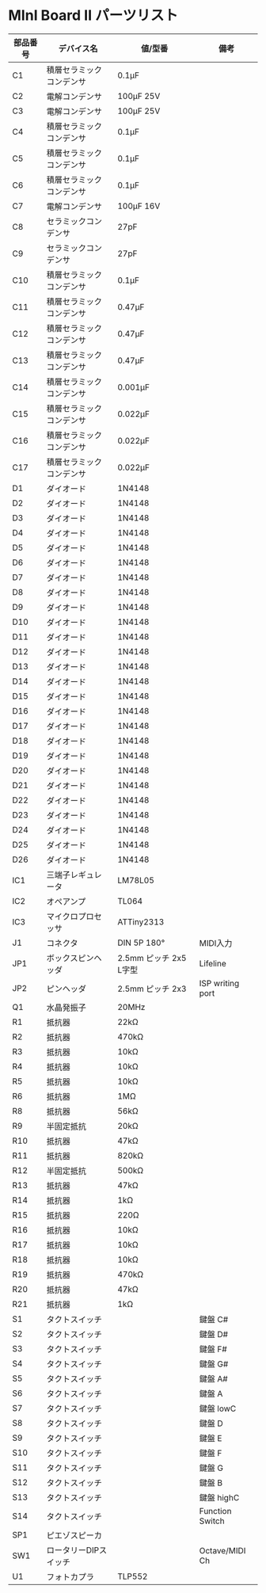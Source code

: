 # MInI Board II パーツリスト

| 部品番号 | デバイス名        | 値/型番              | 備考               |
| ---- | ------------ | ----------------- | ---------------- |
| C1   | 積層セラミックコンデンサ | 0.1μF             |                  |
| C2   | 電解コンデンサ      | 100μF 25V         |                  |
| C3   | 電解コンデンサ      | 100μF 25V         |                  |
| C4   | 積層セラミックコンデンサ | 0.1μF             |                  |
| C5   | 積層セラミックコンデンサ | 0.1μF             |                  |
| C6   | 積層セラミックコンデンサ | 0.1μF             |                  |
| C7   | 電解コンデンサ      | 100μF 16V         |                  |
| C8   | セラミックコンデンサ   | 27pF              |                  |
| C9   | セラミックコンデンサ   | 27pF              |                  |
| C10  | 積層セラミックコンデンサ | 0.1μF             |                  |
| C11  | 積層セラミックコンデンサ | 0.47μF            |                  |
| C12  | 積層セラミックコンデンサ | 0.47μF            |                  |
| C13  | 積層セラミックコンデンサ | 0.47μF            |                  |
| C14  | 積層セラミックコンデンサ | 0.001μF           |                  |
| C15  | 積層セラミックコンデンサ | 0.022μF           |                  |
| C16  | 積層セラミックコンデンサ | 0.022μF           |                  |
| C17  | 積層セラミックコンデンサ | 0.022μF           |                  |
| D1   | ダイオード        | 1N4148            |                  |
| D2   | ダイオード        | 1N4148            |                  |
| D3   | ダイオード        | 1N4148            |                  |
| D4   | ダイオード        | 1N4148            |                  |
| D5   | ダイオード        | 1N4148            |                  |
| D6   | ダイオード        | 1N4148            |                  |
| D7   | ダイオード        | 1N4148            |                  |
| D8   | ダイオード        | 1N4148            |                  |
| D9   | ダイオード        | 1N4148            |                  |
| D10  | ダイオード        | 1N4148            |                  |
| D11  | ダイオード        | 1N4148            |                  |
| D12  | ダイオード        | 1N4148            |                  |
| D13  | ダイオード        | 1N4148            |                  |
| D14  | ダイオード        | 1N4148            |                  |
| D15  | ダイオード        | 1N4148            |                  |
| D16  | ダイオード        | 1N4148            |                  |
| D17  | ダイオード        | 1N4148            |                  |
| D18  | ダイオード        | 1N4148            |                  |
| D19  | ダイオード        | 1N4148            |                  |
| D20  | ダイオード        | 1N4148            |                  |
| D21  | ダイオード        | 1N4148            |                  |
| D22  | ダイオード        | 1N4148            |                  |
| D23  | ダイオード        | 1N4148            |                  |
| D24  | ダイオード        | 1N4148            |                  |
| D25  | ダイオード        | 1N4148            |                  |
| D26  | ダイオード        | 1N4148            |                  |
| IC1  | 三端子レギュレータ    | LM78L05           |                  |
| IC2  | オペアンプ        | TL064             |                  |
| IC3  | マイクロプロセッサ    | ATTiny2313        |                  |
| J1   | コネクタ         | DIN 5P 180°       | MIDI入力           |
| JP1  | ボックスピンヘッダ    | 2.5mm ピッチ 2x5 L字型 | Lifeline         |
| JP2  | ピンヘッダ        | 2.5mm ピッチ 2x3     | ISP writing port |
| Q1   | 水晶発振子        | 20MHz             |                  |
| R1   | 抵抗器          | 22kΩ              |                  |
| R2   | 抵抗器          | 470kΩ             |                  |
| R3   | 抵抗器          | 10kΩ              |                  |
| R4   | 抵抗器          | 10kΩ              |                  |
| R5   | 抵抗器          | 10kΩ              |                  |
| R6   | 抵抗器          | 1MΩ               |                  |
| R8   | 抵抗器          | 56kΩ              |                  |
| R9   | 半固定抵抗        | 20kΩ              |                  |
| R10  | 抵抗器          | 47kΩ              |                  |
| R11  | 抵抗器          | 820kΩ             |                  |
| R12  | 半固定抵抗        | 500kΩ             |                  |
| R13  | 抵抗器          | 47kΩ              |                  |
| R14  | 抵抗器          | 1kΩ               |                  |
| R15  | 抵抗器          | 220Ω              |                  |
| R16  | 抵抗器          | 10kΩ              |                  |
| R17  | 抵抗器          | 10kΩ              |                  |
| R18  | 抵抗器          | 10kΩ              |                  |
| R19  | 抵抗器          | 470kΩ             |                  |
| R20  | 抵抗器          | 47kΩ              |                  |
| R21  | 抵抗器          | 1kΩ               |                  |
| S1   | タクトスイッチ      |                   | 鍵盤 C#            |
| S2   | タクトスイッチ      |                   | 鍵盤 D#            |
| S3   | タクトスイッチ      |                   | 鍵盤 F#            |
| S4   | タクトスイッチ      |                   | 鍵盤 G#            |
| S5   | タクトスイッチ      |                   | 鍵盤 A#            |
| S6   | タクトスイッチ      |                   | 鍵盤 A             |
| S7   | タクトスイッチ      |                   | 鍵盤 lowC          |
| S8   | タクトスイッチ      |                   | 鍵盤 D             |
| S9   | タクトスイッチ      |                   | 鍵盤 E             |
| S10  | タクトスイッチ      |                   | 鍵盤 F             |
| S11  | タクトスイッチ      |                   | 鍵盤 G             |
| S12  | タクトスイッチ      |                   | 鍵盤 B             |
| S13  | タクトスイッチ      |                   | 鍵盤 highC         |
| S14  | タクトスイッチ      |                   | Function Switch  |
| SP1  | ピエゾスピーカ      |                   |                  |
| SW1  | ロータリーDIPスイッチ |                   | Octave/MIDI Ch   |
| U1   | フォトカプラ       | TLP552            |                  |
